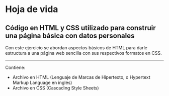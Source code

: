 Hoja de vida
=======

## Código en HTML y CSS utilizado para construir una página básica con datos personales
 
Con este ejercicio se abordan aspectos básicos de HTML para darle estructura a una página web sencilla con sus respectivos formatos en CSS.

---

Contiene:

  * Archivo en HTML (Lenguaje de Marcas de Hipertexto, o Hypertext Markup Language en inglés) 
  * Archivo en CSS  (Cascading Style Sheets)
